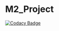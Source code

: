 # M2_Project

[![Codacy Badge](https://api.codacy.com/project/badge/Grade/c647e92c59344184822019c8ec8cbe4a)](https://app.codacy.com/gh/Balaji-Gopalakrishnan/M2_Automatic_DoorSensor?utm_source=github.com&utm_medium=referral&utm_content=Balaji-Gopalakrishnan/M2_Automatic_DoorSensor&utm_campaign=Badge_Grade_Settings)